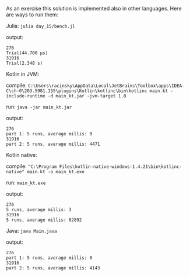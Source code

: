 As an exercise this solution is implemented also in other languages. 
Here are ways to run them:

Julia: `julia day_15/bench.jl`

output:
```
276
Trial(44.700 μs)
31916
Trial(2.348 s)
```

Kotlin in JVM:

compile: `C:\Users\racinsky\AppData\Local\JetBrains\Toolbox\apps\IDEA-C\ch-0\203.5981.155\plugins\Kotlin\kotlinc\bin\kotlinc main.kt -include-runtime -d main_kt.jar -jvm-target 1.8`

run: `java -jar main_kt.jar`

output:
```
276
part 1: 5 runs, average millis: 0
31916
part 2: 5 runs, average millis: 4471
```

Kotlin native:

compile: `"C:\Program Files\kotlin-native-windows-1.4.21\bin\kotlinc-native" main.kt -o main_kt.exe`

run: `main_kt.exe`

output:
```
276
5 runs, average millis: 3
31916
5 runs, average millis: 82892
```

Java: `java Main.java`

output:
```
276
part 1: 5 runs, average millis: 0
31916
part 2: 5 runs, average millis: 4143
```
